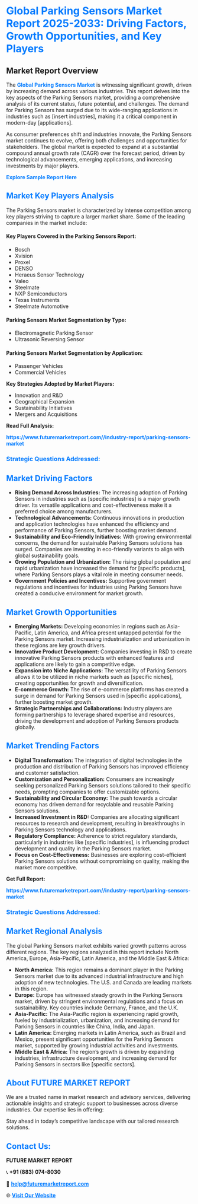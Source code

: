 <h1 style="color: #007BFF;">Global Parking Sensors Market Report 2025-2033: Driving Factors, Growth Opportunities, and Key Players</h1>

<section id="overview">
<h2>Market Report Overview</h2>
<p>The <a href="https://www.futuremarketreport.com//industry-report/parking-sensors-market" style="color: #007BFF; text-decoration: none;"><strong>Global Parking Sensors Market</strong></a> is witnessing significant growth, driven by increasing demand across various industries. This report delves into the key aspects of the Parking Sensors market, providing a comprehensive analysis of its current status, future potential, and challenges. The demand for Parking Sensors has surged due to its wide-ranging applications in industries such as [insert industries], making it a critical component in modern-day [applications].</p>
<p>As consumer preferences shift and industries innovate, the Parking Sensors market continues to evolve, offering both challenges and opportunities for stakeholders. The global market is expected to expand at a substantial compound annual growth rate (CAGR) over the forecast period, driven by technological advancements, emerging applications, and increasing investments by major players.</p>
</section>

<section id="overview">
<p><a href="https://www.futuremarketreport.com//request-sample/reportId=81805" style="color: #007BFF; text-decoration: none;"><strong>Explore Sample Report Here</strong></a></p>
</section>

<section id="key-players">
<h2 style="color: #007BFF;">Market Key Players Analysis</h2>
<p>The Parking Sensors market is characterized by intense competition among key players striving to capture a larger market share. Some of the leading companies in the market include:</p>
<h4>Key Players Covered in the Parking Sensors Report:</h4>
<ul><li>Bosch</li><li>Xvision</li><li>Proxel</li><li>DENSO</li><li>Heraeus Sensor Technology</li><li>Valeo</li><li>Steelmate</li><li>NXP Semiconductors</li><li>Texas Instruments</li><li>Steelmate Automotive</li></ul>
<h4>Parking Sensors Market Segmentation by Type:</h4>
<ul><li>Electromagnetic Parking Sensor</li><li>Ultrasonic Reversing Sensor</li></ul>

<h4>Parking Sensors Market Segmentation by Application:</h4>
<ul><li>Passenger Vehicles</li><li>Commercial Vehicles</li></ul>
<p><strong>Key Strategies Adopted by Market Players:</strong></p>
<ul>
<li>Innovation and R&D</li>
<li>Geographical Expansion</li>
<li>Sustainability Initiatives</li>
<li>Mergers and Acquisitions</li>
</ul>
</section>

<section>
<p><strong>Read Full Analysis: </strong></p><a href="https://www.futuremarketreport.com//industry-report/parking-sensors-market" style="color: #007BFF; text-decoration: none;"><strong>https://www.futuremarketreport.com//industry-report/parking-sensors-market</strong></a>
<h3 style="color: #007BFF;">Strategic Questions Addressed:</h3>
</section>

<section id="driving-factors">
<h2 style="color: #007BFF;">Market Driving Factors</h2>
<ul>
<li><strong>Rising Demand Across Industries:</strong> The increasing adoption of Parking Sensors in industries such as [specific industries] is a major growth driver. Its versatile applications and cost-effectiveness make it a preferred choice among manufacturers.</li>
<li><strong>Technological Advancements:</strong> Continuous innovations in production and application technologies have enhanced the efficiency and performance of Parking Sensors, further boosting market demand.</li>
<li><strong>Sustainability and Eco-Friendly Initiatives:</strong> With growing environmental concerns, the demand for sustainable Parking Sensors solutions has surged. Companies are investing in eco-friendly variants to align with global sustainability goals.</li>
<li><strong>Growing Population and Urbanization:</strong> The rising global population and rapid urbanization have increased the demand for [specific products], where Parking Sensors plays a vital role in meeting consumer needs.</li>
<li><strong>Government Policies and Incentives:</strong> Supportive government regulations and incentives for industries using Parking Sensors have created a conducive environment for market growth.</li>
</ul>
</section>

<section id="growth-opportunities">
<h2 style="color: #007BFF;">Market Growth Opportunities</h2>
<ul>
<li><strong>Emerging Markets:</strong> Developing economies in regions such as Asia-Pacific, Latin America, and Africa present untapped potential for the Parking Sensors market. Increasing industrialization and urbanization in these regions are key growth drivers.</li>
<li><strong>Innovative Product Development:</strong> Companies investing in R&D to create innovative Parking Sensors products with enhanced features and applications are likely to gain a competitive edge.</li>
<li><strong>Expansion into Niche Applications:</strong> The versatility of Parking Sensors allows it to be utilized in niche markets such as [specific niches], creating opportunities for growth and diversification.</li>
<li><strong>E-commerce Growth:</strong> The rise of e-commerce platforms has created a surge in demand for Parking Sensors used in [specific applications], further boosting market growth.</li>
<li><strong>Strategic Partnerships and Collaborations:</strong> Industry players are forming partnerships to leverage shared expertise and resources, driving the development and adoption of Parking Sensors products globally.</li>
</ul>
</section>

<section id="trending-factors">
<h2 style="color: #007BFF;">Market Trending Factors</h2>
<ul>
<li><strong>Digital Transformation:</strong> The integration of digital technologies in the production and distribution of Parking Sensors has improved efficiency and customer satisfaction.</li>
<li><strong>Customization and Personalization:</strong> Consumers are increasingly seeking personalized Parking Sensors solutions tailored to their specific needs, prompting companies to offer customizable options.</li>
<li><strong>Sustainability and Circular Economy:</strong> The push towards a circular economy has driven demand for recyclable and reusable Parking Sensors solutions.</li>
<li><strong>Increased Investment in R&D:</strong> Companies are allocating significant resources to research and development, resulting in breakthroughs in Parking Sensors technology and applications.</li>
<li><strong>Regulatory Compliance:</strong> Adherence to strict regulatory standards, particularly in industries like [specific industries], is influencing product development and quality in the Parking Sensors market.</li>
<li><strong>Focus on Cost-Effectiveness:</strong> Businesses are exploring cost-efficient Parking Sensors solutions without compromising on quality, making the market more competitive.</li>
</ul>
</section>

<section>
<p><strong>Get Full Report: </strong></p><a href="https://www.futuremarketreport.com//industry-report/parking-sensors-market" style="color: #007BFF; text-decoration: none;"><strong>https://www.futuremarketreport.com//industry-report/parking-sensors-market</strong></a>
<h3 style="color: #007BFF;">Strategic Questions Addressed:</h3>
</section>


<section id="regional-analysis">
<h2 style="color: #007BFF;">Market Regional Analysis</h2>
<p>The global Parking Sensors market exhibits varied growth patterns across different regions. The key regions analyzed in this report include North America, Europe, Asia-Pacific, Latin America, and the Middle East & Africa:</p>
<ul>
<li><strong>North America:</strong> This region remains a dominant player in the Parking Sensors market due to its advanced industrial infrastructure and high adoption of new technologies. The U.S. and Canada are leading markets in this region.</li>
<li><strong>Europe:</strong> Europe has witnessed steady growth in the Parking Sensors market, driven by stringent environmental regulations and a focus on sustainability. Key countries include Germany, France, and the U.K.</li>
<li><strong>Asia-Pacific:</strong> The Asia-Pacific region is experiencing rapid growth, fueled by industrialization, urbanization, and increasing demand for Parking Sensors in countries like China, India, and Japan.</li>
<li><strong>Latin America:</strong> Emerging markets in Latin America, such as Brazil and Mexico, present significant opportunities for the Parking Sensors market, supported by growing industrial activities and investments.</li>
<li><strong>Middle East & Africa:</strong> The region’s growth is driven by expanding industries, infrastructure development, and increasing demand for Parking Sensors in sectors like [specific sectors].</li>
</ul>
</section>

<footer>
<h2 style="color: #007BFF;">About FUTURE MARKET REPORT</h2>
<p>We are a trusted name in market research and advisory services, delivering actionable insights and strategic support to businesses across diverse industries. Our expertise lies in offering:</p>

<p>Stay ahead in today’s competitive landscape with our tailored research solutions.</p>

<h2 style="color: #007BFF;">Contact Us:</h2>
<p><strong>FUTURE MARKET REPORT</strong></p>
<p>📞 <strong>+91 (883) 074-8030</strong></p>
<p>📧 <strong><a href="mailto:help@futuremarketreport.com" style="color: #007BFF;">help@futuremarketreport.com</a></strong></p>
<p>🌐 <strong><a href="https://www.futuremarketreport.com/" style="color: #007BFF;">Visit Our Website</a></strong></p>
</footer>